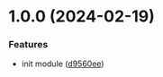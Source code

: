 # 1.0.0 (2024-02-19)


### Features

* init module ([d9560ee](https://github.com/DCKT/rescript-ky-promise/commit/d9560ee5ff9180baf8680a1a7057e1b55b9cbab9))
